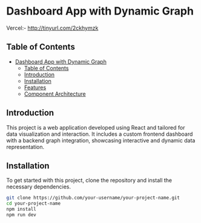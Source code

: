 # Dashboard App with Dynamic Graph 

Vercel:- http://tinyurl.com/2ckhymzk


## Table of Contents

- [Dashboard App with Dynamic Graph](#dashboard-app-with-dynamic-graph)
  - [Table of Contents](#table-of-contents)
  - [Introduction](#introduction)
  - [Installation](#installation)
  - [Features](#features)
  - [Component Architecture](#component-architecture)

## Introduction

This project is a web application developed using React and tailored for data visualization and interaction. It includes a custom frontend dashboard with a backend graph integration, showcasing interactive and dynamic data representation.

## Installation

To get started with this project, clone the repository and install the necessary dependencies.

```bash
git clone https://github.com/your-username/your-project-name.git
cd your-project-name
npm install
npm run dev
```


